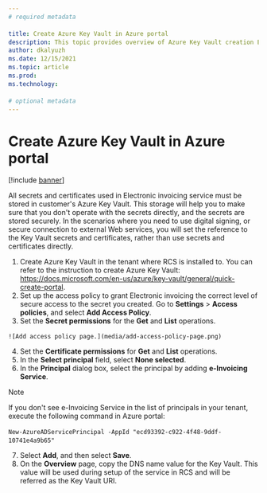 ```yaml
---
# required metadata

title: Create Azure Key Vault in Azure portal
description: This topic provides overview of Azure Key Vault creation Electronic invoicing.
author: dkalyuzh
ms.date: 12/15/2021
ms.topic: article
ms.prod: 
ms.technology: 

# optional metadata
---
```


# Create Azure Key Vault in Azure portal

[!include [banner](../includes/banner.md)]

All secrets and certificates used in Electronic invoicing service must be stored in customer's Azure Key Vault. This storage will help you to make sure that you don't operate with the secrets directly, and the secrets are stored securely. In the scenarios where you need to use digital signing, or secure connection to external Web services, you will set the reference to the Key Vault secrets and certificates, rather than use secrets and certificates directly.

  1. Create Azure Key Vault  in the tenant where RCS is installed to. You can refer to the instruction to create Azure Key Vault: https://docs.microsoft.com/en-us/azure/key-vault/general/quick-create-portal.
  2. Set up the access policy to grant Electronic invoicing the correct level of secure access to the secret you created. Go to **Settings** > **Access policies**, and select **Add Access Policy**.
  3. Set the **Secret permissions** for the **Get** and **List** operations.
  
    ![Add access policy page.](media/add-access-policy-page.png)

  4. Set the **Certificate permissions** for **Get** and **List** operations.
  5. In the **Select principal** field, select **None selected**.
  6. In the **Principal** dialog box, select the principal by adding **e-Invoicing Service**.
	
  > [!NOTE]
  > If you don't see e-Invoicing Service in the list of principals in your tenant, execute the following command in Azure portal: <p>`New-AzureADServicePrincipal -AppId "ecd93392-c922-4f48-9ddf-10741e4a9b65"`</p>


  7. Select **Add**, and then select **Save**.
  8. On the **Overview** page, copy the DNS name value for the Key Vault. This value will be used during setup of the service in RCS and will be referred as the Key Vault URI.

